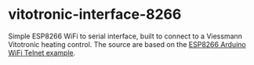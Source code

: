 # vitotronic-interface-8266

Simple ESP8266 WiFi to serial interface, built to connect to a Viessmann Vitotronic heating control. The source are based on the [ESP8266 Arduino WiFi Telnet example](https://github.com/esp8266/Arduino/tree/master/libraries/ESP8266WiFi/examples/WiFiTelnetToSerial).
